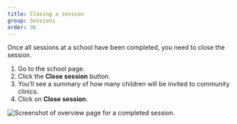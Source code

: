 ```yaml
---
title: Closing a session
group: Sessions
order: 36
---
```


Once all sessions at a school have been completed, you need to close the session.

1. Go to the school page.
2. Click the **Close session** button.
3. You’ll see a summary of how many children will be invited to community clinics.
4. Click on **Close session**.

![Screenshot of overview page for a completed session.](/assets/images/session-completed.png)
